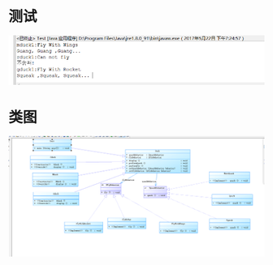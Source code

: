 ﻿# 测试
![Alt text](https://github.com/liuxin12/is/blob/work1/work3/1.png)
# 类图
![Alt text](https://github.com/liuxin12/is/blob/work1/work3/2.png)
